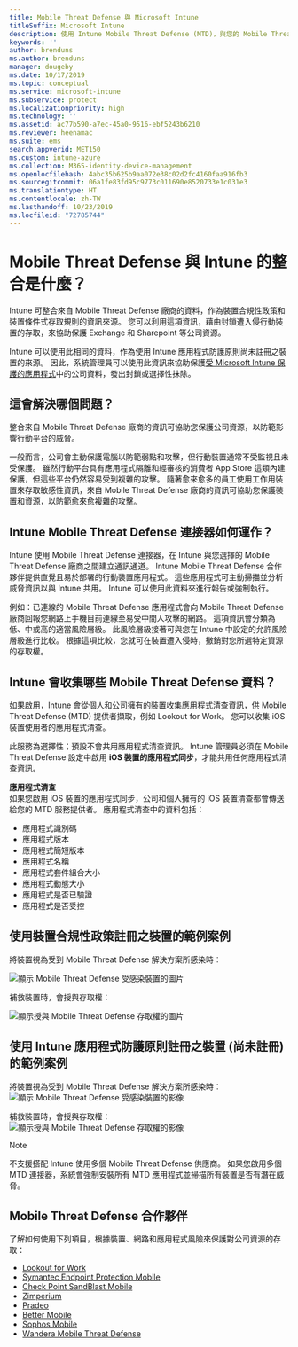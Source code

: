 ```yaml
---
title: Mobile Threat Defense 與 Microsoft Intune
titleSuffix: Microsoft Intune
description: 使用 Intune Mobile Threat Defense (MTD)，與您的 Mobile Threat Defense 夥伴根據裝置的風險來保護公司資源的存取權。
keywords: ''
author: brenduns
ms.author: brenduns
manager: dougeby
ms.date: 10/17/2019
ms.topic: conceptual
ms.service: microsoft-intune
ms.subservice: protect
ms.localizationpriority: high
ms.technology: ''
ms.assetid: ac77b590-a7ec-45a0-9516-ebf5243b6210
ms.reviewer: heenamac
ms.suite: ems
search.appverid: MET150
ms.custom: intune-azure
ms.collection: M365-identity-device-management
ms.openlocfilehash: 4abc35b625b9aa072e38c02d2fc4160faa916fb3
ms.sourcegitcommit: 06a1fe83fd95c9773c011690e8520733e1c031e3
ms.translationtype: HT
ms.contentlocale: zh-TW
ms.lasthandoff: 10/23/2019
ms.locfileid: "72785744"
---
```

# <a name="what-is-mobile-threat-defense-integration-with-intune"></a>Mobile Threat Defense 與 Intune 的整合是什麼？
Intune 可整合來自 Mobile Threat Defense 廠商的資料，作為裝置合規性政策和裝置條件式存取規則的資訊來源。 您可以利用這項資訊，藉由封鎖遭入侵行動裝置的存取，來協助保護 Exchange 和 Sharepoint 等公司資源。

Intune 可以使用此相同的資料，作為使用 Intune 應用程式防護原則尚未註冊之裝置的來源。 因此，系統管理員可以使用此資訊來協助保護[受 Microsoft Intune 保護的應用程式](~/apps/apps-supported-intune-apps.md)中的公司資料，發出封鎖或選擇性抹除。

## <a name="what-problem-does-this-solve"></a>這會解決哪個問題？
整合來自 Mobile Threat Defense 廠商的資訊可協助您保護公司資源，以防範影響行動平台的威脅。  

一般而言，公司會主動保護電腦以防範弱點和攻擊，但行動裝置通常不受監視且未受保護。 雖然行動平台具有應用程式隔離和經審核的消費者 App Store 這類內建保護，但這些平台仍然容易受到複雜的攻擊。 隨著愈來愈多的員工使用工作用裝置來存取敏感性資訊，來自 Mobile Threat Defense 廠商的資訊可協助您保護裝置和資源，以防範愈來愈複雜的攻擊。  

## <a name="how-do-the-intune-mobile-threat-defense-connectors-work"></a>Intune Mobile Threat Defense 連接器如何運作？

Intune 使用 Mobile Threat Defense 連接器，在 Intune 與您選擇的 Mobile Threat Defense 廠商之間建立通訊通道。 Intune Mobile Threat Defense 合作夥伴提供直覺且易於部署的行動裝置應用程式。 這些應用程式可主動掃描並分析威脅資訊以與 Intune 共用。 Intune 可以使用此資料來進行報告或強制執行。  

例如：已連線的 Mobile Threat Defense 應用程式會向 Mobile Threat Defense 廠商回報您網路上手機目前連線至易受中間人攻擊的網路。 這項資訊會分類為低、中或高的適當風險層級。 此風險層級接著可與您在 Intune 中設定的允許風險層級進行比較。 根據這項比較，您就可在裝置遭入侵時，撤銷對您所選特定資源的存取權。

## <a name="what-data-does-intune-collect-for-mobile-threat-defense"></a>Intune 會收集哪些 Mobile Threat Defense 資料？

如果啟用，Intune 會從個人和公司擁有的裝置收集應用程式清查資訊，供 Mobile Threat Defense (MTD) 提供者擷取，例如 Lookout for Work。 您可以收集 iOS 裝置使用者的應用程式清查。

此服務為選擇性；預設不會共用應用程式清查資訊。 Intune 管理員必須在 Mobile Threat Defense 設定中啟用 **iOS 裝置的應用程式同步**，才能共用任何應用程式清查資訊。

**應用程式清查**  
如果您啟用 iOS 裝置的應用程式同步，公司和個人擁有的 iOS 裝置清查都會傳送給您的 MTD 服務提供者。 應用程式清查中的資料包括：

- 應用程式識別碼
- 應用程式版本
- 應用程式簡短版本
- 應用程式名稱
- 應用程式套件組合大小
- 應用程式動態大小
- 應用程式是否已驗證
- 應用程式是否受控

## <a name="sample-scenarios-for-enrolled-devices-using-device-compliance-policies"></a>使用裝置合規性政策註冊之裝置的範例案例

將裝置視為受到 Mobile Threat Defense 解決方案所感染時︰

![顯示 Mobile Threat Defense 受感染裝置的圖片](./media/mobile-threat-defense/MTD-image-1.png)

補救裝置時，會授與存取權︰

![顯示授與 Mobile Threat Defense 存取權的圖片](./media/mobile-threat-defense/MTD-image-2.png)

## <a name="sample-scenarios-for-unenrolled-devices-using-intune-app-protection-policies"></a>使用 Intune 應用程式防護原則註冊之裝置 (尚未註冊) 的範例案例

將裝置視為受到 Mobile Threat Defense 解決方案所感染時︰<br>
![顯示 Mobile Threat Defense 受感染裝置的影像](./media/mobile-threat-defense/MTD-image-3.png)

補救裝置時，會授與存取權︰<br>
![顯示授與 Mobile Threat Defense 存取權的影像](./media/mobile-threat-defense/MTD-image-4.png)

> [!NOTE] 
> 不支援搭配 Intune 使用多個 Mobile Threat Defense 供應商。 如果您啟用多個 MTD 連接器，系統會強制安裝所有 MTD 應用程式並掃描所有裝置是否有潛在威脅。

## <a name="mobile-threat-defense-partners"></a>Mobile Threat Defense 合作夥伴

了解如何使用下列項目，根據裝置、網路和應用程式風險來保護對公司資源的存取：

- [Lookout for Work](lookout-mobile-threat-defense-connector.md)
- [Symantec Endpoint Protection Mobile](skycure-mobile-threat-defense-connector.md)
- [Check Point SandBlast Mobile](checkpoint-sandblast-mobile-mobile-threat-defense-connector.md)
- [Zimperium](zimperium-mobile-threat-defense-connector.md)
- [Pradeo](pradeo-mobile-threat-defense-connector.md)
- [Better Mobile](better-mobile-threat-defense-connector.md)
- [Sophos Mobile](sophos-mtd-connector.md)
- [Wandera Mobile Threat Defense](wandera-mtd-connector.md)

